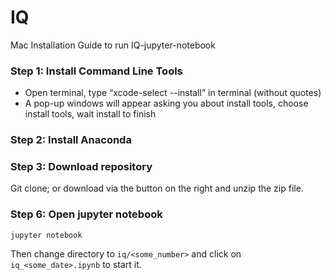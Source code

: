 # IQ
Mac Installation Guide to run IQ-jupyter-notebook

### Step 1: Install Command Line Tools
  - Open terminal, type “xcode-select --install” in terminal (without quotes)
  - A pop-up windows will appear asking you about install tools, choose install tools, wait install to finish
  
### Step 2: Install Anaconda
     
### Step 3: Download repository 

  Git clone; or download via the button on the right and unzip the zip file. 

### Step 6: Open jupyter notebook

  ```
  jupyter notebook
  ```
    
  Then change directory to `iq/<some_number>` and click on `iq_<some_date>.ipynb` to start it.
